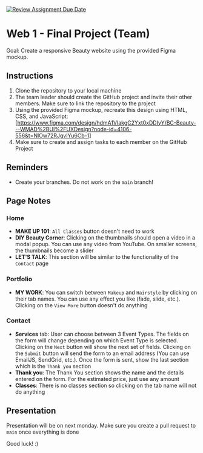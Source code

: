[![Review Assignment Due Date](https://classroom.github.com/assets/deadline-readme-button-22041afd0340ce965d47ae6ef1cefeee28c7c493a6346c4f15d667ab976d596c.svg)](https://classroom.github.com/a/42qDf3qZ)
# Web 1 - Final Project (Team)

Goal: Create a responsive Beauty website using the provided Figma mockup.

## Instructions

1. Clone the repository to your local machine
2. The team leader should create the GitHub project and invite their other members. Make sure to link the repository to the project
3. Using the provided Figma mockup, recreate this design using HTML, CSS, and JavaScript: [https://www.figma.com/design/hdmA1VIakgC2Yxt0xDDIyY/BC-Beauty---WMAD%2BUI%2FUXDesign?node-id=4106-556&t=NlOw72RJgvIYu6Cb-1]
4. Make sure to create and assign tasks to each member on the GitHub Project

## Reminders

- Create your branches. Do not work on the `main` branch!

## Page Notes

### Home

- **MAKE UP 101**: `All Classes` button doesn't need to work
- **DIY Beauty Corner**: Clicking on the thumbnails should open a video in a modal popup. You can use any video from YouTube. On smaller screens, the thumbnails become a slider
- **LET'S TALK**: This section will be similar to the functionality of the `Contact` page

### Portfolio

- **MY WORK**: You can switch between `Makeup` and `Hairstyle` by clicking on their tab names. You can use any effect you like (fade, slide, etc.). Clicking on the `View More` button doesn't do anything

### Contact

- **Services** tab: User can choose between 3 Event Types. The fields on the form will change depending on which Event Type is selected. Clicking on the `Next` button will show the next set of fields. Clicking on the `Submit` button will send the form to an email address (You can use EmailJS, SendGrid, etc.). Once the form is sent, show the last section which is the `Thank you` section
- **Thank you**: The Thank You section shows the name and the details entered on the form. For the estimated price, just use any amount
- **Classes**: There is no classes section so clicking on the tab name will not do anything

## Presentation

Presentation will be on next monday. Make sure you create a pull request to `main` once everything is done

Good luck! :)
